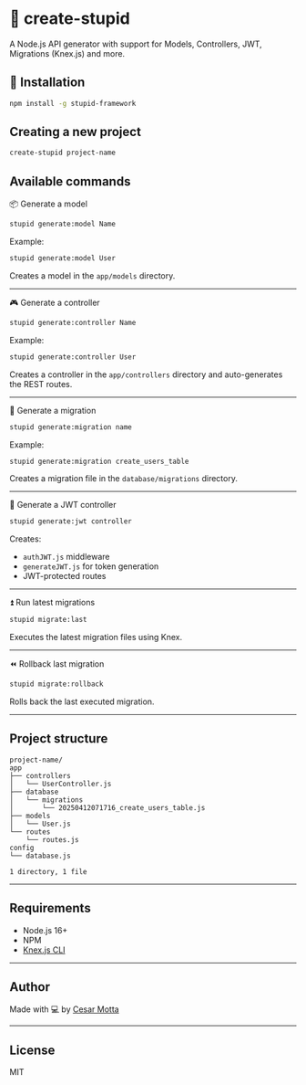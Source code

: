 # 🧠 create-stupid

A Node.js API generator with support for Models, Controllers, JWT, Migrations (Knex.js) and more.

## 🚀 Installation

```bash
npm install -g stupid-framework
```

## Creating a new project

```bash
create-stupid project-name
```

## Available commands

📦 Generate a model

```bash
stupid generate:model Name
```

Example: 

```bash
stupid generate:model User
```

Creates a model in the `app/models` directory.

---

🎮 Generate a controller

```bash
stupid generate:controller Name
```

Example:

```bash
stupid generate:controller User
```

Creates a controller in the `app/controllers` directory and auto-generates the REST routes.

---

🧱 Generate a migration

```bash
stupid generate:migration name
```

Example:

```bash
stupid generate:migration create_users_table
```

Creates a migration file in the `database/migrations` directory.

---

🔐 Generate a JWT controller

```bash
stupid generate:jwt controller
```

Creates:

- `authJWT.js` middleware
- `generateJWT.js` for token generation
- JWT-protected routes

---

⏫ Run latest migrations

```bash
stupid migrate:last
```

Executes the latest migration files using Knex.

---

⏪ Rollback last migration

```bash
stupid migrate:rollback
```

Rolls back the last executed migration.

---

## Project structure

```
project-name/
app
├── controllers
│   └── UserController.js
├── database
│   └── migrations
│       └── 20250412071716_create_users_table.js
├── models
│   └── User.js
└── routes
    └── routes.js
config
└── database.js

1 directory, 1 file

```

---

## Requirements

- Node.js 16+
- NPM
- [Knex.js CLI](https://knexjs.org)

---

## Author

Made with 💻 by [Cesar Motta](https://github.com/cesarmotta)

---

## License

MIT
